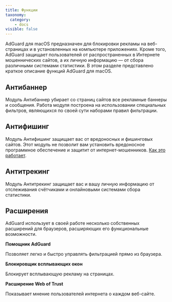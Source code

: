 ```yaml
---
title: Функции
taxonomy:
  category:
    - docs
visible: false
---
```


AdGuard для macOS предназначен для блокировки рекламы на веб-страницах и в установленных на компьютере приложениях. Кроме того, AdGuard защищает пользователей от распространенных в Интернете мошеннических сайтов, а их личную информацию — от сбора различными системами статистики. В этом разделе представлено краткое описание функций AdGuard для macOS.

## Антибаннер

Модуль Антибаннер убирает со страниц сайтов все рекламные баннеры и сообщения. Работа модуля построена на использовании специальных фильтров, являющихся по своей сути наборами правил фильтрации.

## Антифишинг

Модуль Антифишинг защищает вас от вредоносных и фишинговых сайтов. Этот модуль не позволит вам установить вредоносное программное обеспечение и защитит от интернет-мошенников. [Как это работает](https://adguard.com/ru/how-malware-blocked.html).

## Антитрекинг

Модуль Антитрекинг защищает вас и вашу личную информацию от отслеживания счётчиками и онлайновыми системами сбора статистики.

## Расширения

AdGuard использует в своей работе несколько собственных расширений для браузеров, расширяющих его функциональные возможности.

**Помощник AdGuard**

Позволяет легко и быстро управлять фильтрацией прямо из браузера.

**Блокировщик всплывающих окон**

Блокирует всплывающую рекламу на страницах.

**Расширение Web of Trust**

Показывает мнение пользователей интернета о каждом веб-сайте.
